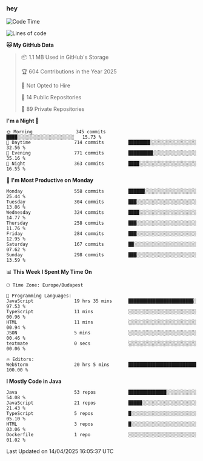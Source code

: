 ### hey

<!--START_SECTION:waka-->
![Code Time](http://img.shields.io/badge/Code%20Time-1%2C178%20hrs%2037%20mins-blue)

![Lines of code](https://img.shields.io/badge/From%20Hello%20World%20I%27ve%20Written-2.6%20million%20lines%20of%20code-blue)

**🐱 My GitHub Data** 

> 📦 1.1 MB Used in GitHub's Storage 
 > 
> 🏆 604 Contributions in the Year 2025
 > 
> 🚫 Not Opted to Hire
 > 
> 📜 14 Public Repositories 
 > 
> 🔑 89 Private Repositories 
 > 
**I'm a Night 🦉** 

```text
🌞 Morning                345 commits         ████░░░░░░░░░░░░░░░░░░░░░   15.73 % 
🌆 Daytime                714 commits         ████████░░░░░░░░░░░░░░░░░   32.56 % 
🌃 Evening                771 commits         █████████░░░░░░░░░░░░░░░░   35.16 % 
🌙 Night                  363 commits         ████░░░░░░░░░░░░░░░░░░░░░   16.55 % 
```
📅 **I'm Most Productive on Monday** 

```text
Monday                   558 commits         ██████░░░░░░░░░░░░░░░░░░░   25.44 % 
Tuesday                  304 commits         ███░░░░░░░░░░░░░░░░░░░░░░   13.86 % 
Wednesday                324 commits         ████░░░░░░░░░░░░░░░░░░░░░   14.77 % 
Thursday                 258 commits         ███░░░░░░░░░░░░░░░░░░░░░░   11.76 % 
Friday                   284 commits         ███░░░░░░░░░░░░░░░░░░░░░░   12.95 % 
Saturday                 167 commits         ██░░░░░░░░░░░░░░░░░░░░░░░   07.62 % 
Sunday                   298 commits         ███░░░░░░░░░░░░░░░░░░░░░░   13.59 % 
```


📊 **This Week I Spent My Time On** 

```text
🕑︎ Time Zone: Europe/Budapest

💬 Programming Languages: 
JavaScript               19 hrs 35 mins      ████████████████████████░   97.53 % 
TypeScript               11 mins             ░░░░░░░░░░░░░░░░░░░░░░░░░   00.96 % 
HTML                     11 mins             ░░░░░░░░░░░░░░░░░░░░░░░░░   00.94 % 
JSON                     5 mins              ░░░░░░░░░░░░░░░░░░░░░░░░░   00.46 % 
textmate                 0 secs              ░░░░░░░░░░░░░░░░░░░░░░░░░   00.06 % 

🔥 Editors: 
WebStorm                 20 hrs 5 mins       █████████████████████████   100.00 % 
```

**I Mostly Code in Java** 

```text
Java                     53 repos            ██████████████░░░░░░░░░░░   54.08 % 
JavaScript               21 repos            █████░░░░░░░░░░░░░░░░░░░░   21.43 % 
TypeScript               5 repos             █░░░░░░░░░░░░░░░░░░░░░░░░   05.10 % 
HTML                     3 repos             █░░░░░░░░░░░░░░░░░░░░░░░░   03.06 % 
Dockerfile               1 repo              ░░░░░░░░░░░░░░░░░░░░░░░░░   01.02 % 
```




 Last Updated on 14/04/2025 16:05:37 UTC
<!--END_SECTION:waka-->
